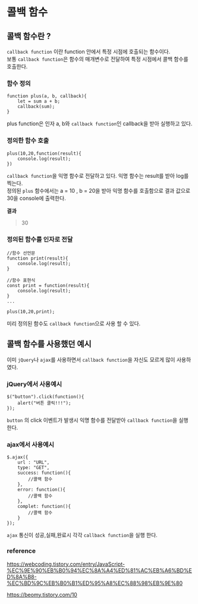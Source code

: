 # 콜백 함수

## 콜백 함수란 ?
`callback function` 이란 function 안에서 특정 시점에 호출되는 함수이다.   
 보통 `callback function`은 함수의 매개변수로 전달하여 특정 시점에서 콜백 함수를 호출한다.

### 함수 정의
```
function plus(a, b, callback){
    let = sum a + b;
    callback(sum);
}
```

plus function은 인자 a, b와 `callback function`인 callback을 받아 실행하고 있다.

### 정의한 함수 호출
```
plus(10,20,function(result){
    console.log(result);
})
```

`callback function`을 익명 함수로 전달하고 있다. 익명 함수는 result를 받아 log를 찍는다.    
정의된 `plus` 함수에서는 a = 10 , b = 20을 받아 익명 함수를 호출함으로 결과 값으로 30을 console에 출력한다.

**결과**
> 30

### 정의된 함수를 인자로 전달

```
//함수 선언문
function print(result){
    console.log(result);
}

//함수 표현식
const print = function(result){
    console.log(result);
} 
...

plus(10,20,print);
```
미리 정의된 함수도 `callback function`으로 사용 할 수 있다.

## 콜백 함수를 사용했던 예시

이미 `jQuery`나 `ajax`를 사용하면서 `callback function`을 자신도 모르게 많이 사용하였다.

### jQuery에서 사용예시
```
$("button").click(function(){
    alert("버튼 클릭!!!");
});
```
`button` 의 click 이벤트가 발생시 익명 함수를 전달받아 `callback function`을 실행 한다.

### ajax에서 사용예시
```
$.ajax({
    url : "URL",
    type: "GET",
    success: function(){
        //콜백 함수
    },
    error: function(){
        //콜백 함수
    },
    complet: function(){
        //콜백 함수
    }
});
```
`ajax` 통신이 성공,실패,완료시 각각 `callback function`을 실행 한다.









### reference
https://webcoding.tistory.com/entry/JavaScript-%EC%9E%90%EB%B0%94%EC%8A%A4%ED%81%AC%EB%A6%BD%ED%8A%B8-%EC%BD%9C%EB%B0%B1%ED%95%A8%EC%88%98%EB%9E%80   

https://beomy.tistory.com/10